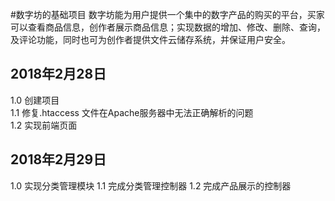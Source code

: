 #数字坊的基础项目
数字坊能为用户提供一个集中的数字产品的购买的平台，买家可以查看商品信息，创作者展示商品信息；实现数据的增加、修改、删除、查询，及评论功能，同时也可为创作者提供文件云储存系统，并保证用户安全。

## 2018年2月28日
1.0 创建项目  
1.1 修复.htaccess 文件在Apache服务器中无法正确解析的问题  
1.2 实现前端页面
## 2018年2月29日
1.0 实现分类管理模块
1.1 完成分类管理控制器
1.2 完成产品展示的控制器


